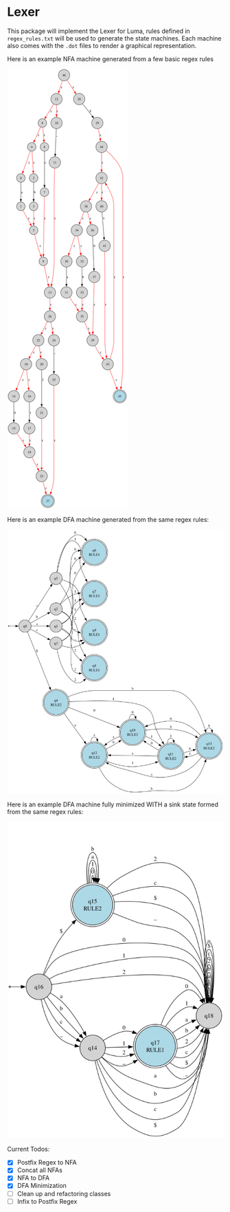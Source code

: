 # Lexer

This package will implement the Lexer for Luma, rules defined in `regex_rules.txt` will be used to generate the state machines.
Each machine also comes with the `.dot` files to render a graphical representation.

Here is an example NFA machine generated from a few basic regex rules

![Generated NFA](out/nfa_merged.svg)

Here is an example DFA machine generated from the same regex rules:

![Generated DFA](out/dfa.svg)

Here is an example DFA machine fully minimized WITH a sink state formed from the same regex rules:

![Minimized DFA](out/minimized_dfa.svg)

Current Todos:

- [x] Postfix Regex to NFA
- [x] Concat all NFAs
- [x] NFA to DFA
- [x] DFA Minimization
- [ ] Clean up and refactoring classes
- [ ] Infix to Postfix Regex

